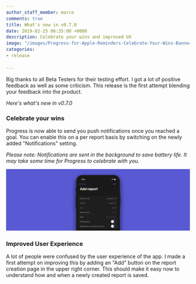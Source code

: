 ```yaml
---
author_staff_member: marco
comments: true
title: What's new in v0.7.0
date: 2019-02-25 06:35:00 +0000
description: Celebrate your wins and improved UX
image: "/images/Progress-for-Apple-Reminders-Celebrate-Your-Wins-Banner.gif"
categories:
- release

---
```

Big thanks to all Beta Testers for their testing effort. I got a lot of positive feedback as well as some criticism. This release is the first attempt blending your feedback into the  product.

_Here's what's new in v0.7.0_

### Celebrate your wins

Progress is now able to send you push notifications once you reached a goal. You can enable this on a per report basis by switching on the newly added "Notifications" setting.

_Please note: Notifications are sent in the background to save battery life. It may take some time for Progress to celebrate with you._

![](/images/Progress-for-Apple-Reminders-Whats-New-v0.7.0.jpg)

### Improved User Experience

A lot of people were confused by the user experience of the app. I made a first attempt on improving this by adding an "Add" button on the report creation page in the upper right corner. This should make it easy now to understand how and when a newly created report is saved.